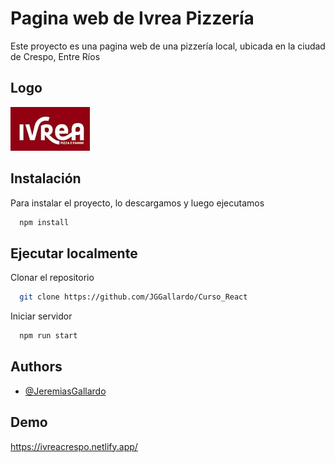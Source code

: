 # Pagina web de Ivrea Pizzería

Este proyecto es una pagina web de una pizzería local, ubicada en la ciudad de Crespo, Entre Ríos

## Logo

![Logo](.\public\assets\img\image.png)

## Instalación

Para instalar el proyecto, lo descargamos y luego ejecutamos

```bash
  npm install
```

## Ejecutar localmente

Clonar el repositorio

```bash
  git clone https://github.com/JGGallardo/Curso_React
```

Iniciar servidor

```bash
  npm run start
```

## Authors

-   [@JeremiasGallardo](https://github.com/JGGallardo)

## Demo

https://ivreacrespo.netlify.app/
